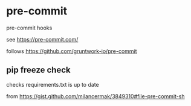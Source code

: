 # pre-commit
pre-commit hooks

see https://pre-commit.com/

follows https://github.com/gruntwork-io/pre-commit

## pip freeze check
checks requirements.txt is up to date 

from https://gist.github.com/milancermak/3849310#file-pre-commit-sh


